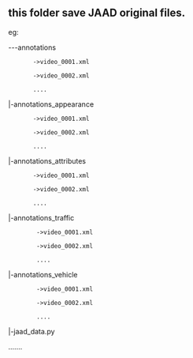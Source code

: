 ## this folder save JAAD original files.

eg:

---annotations

           ->video_0001.xml
 
           ->video_0002.xml
 
           ....
 
 |-annotations_appearance      
 
           ->video_0001.xml
 
           ->video_0002.xml
 
           ....
 
 |-annotations_attributes    
 
           ->video_0001.xml
 
           ->video_0002.xml
 
           ....
 
 |-annotations_traffic     
 
            ->video_0001.xml
 
            ->video_0002.xml
 
            ....
 
 |-annotations_vehicle     
 
            ->video_0001.xml
 
            ->video_0002.xml
 
            ....
 
 |-jaad_data.py
 
 .......
